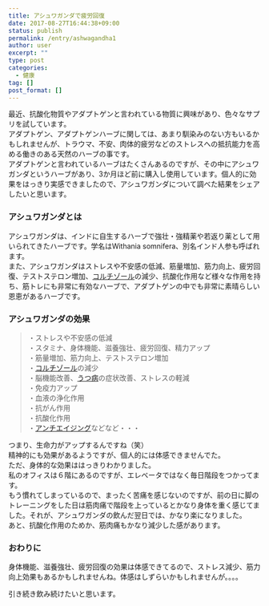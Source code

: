 ```yaml
---
title: アシュワガンダで疲労回復
date: 2017-08-27T16:44:38+09:00
status: publish
permalink: /entry/ashwagandha1
author: user
excerpt: ""
type: post
categories:
  - 健康
tag: []
post_format: []
---
```


最近、抗酸化物質やアダプトゲンと言われている物質に興味があり、色々なサプリを試しています。  
アダプトゲン、アダプトゲンハーブに関しては、あまり馴染みのない方もいるかもしれませんが、トラウマ、不安、肉体的疲労などのストレスへの抵抗能力を高める働きのある天然のハーブの事です。  
アダプトゲンと言われているハーブはたくさんあるのですが、その中にアシュワガンダというハーブがあり、3か月ほど前に購入し使用しています。個人的に効果をはっきり実感できましたので、アシュワガンダについて調べた結果をシェアしたいと思います。

### アシュワガンダとは

アシュワガンダは、インドに自生するハーブで強壮・強精薬や若返り薬として用いられてきたハーブです。学名はWithania somnifera、別名インド人参も呼ばれます。  
また、アシュワガンダはストレスや不安感の低減、筋量増加、筋力向上、疲労回復、テストステロン増加、[コルチゾール](http://d.hatena.ne.jp/keyword/%A5%B3%A5%EB%A5%C1%A5%BE%A1%BC%A5%EB)の減少、抗酸化作用など様々な作用を持ち、筋トレにも非常に有効なハーブで、アダプトゲンの中でも非常に素晴らしい恩恵があるハーブです。

### アシュワガンダの効果

> ・ストレスや不安感の低減  
> ・スタミナ、身体機能、滋養強壮、疲労回復、精力アップ  
> ・筋量増加、筋力向上、テストステロン増加  
> ・[コルチゾール](http://d.hatena.ne.jp/keyword/%A5%B3%A5%EB%A5%C1%A5%BE%A1%BC%A5%EB)の減少  
> ・脳機能改善、[うつ病](http://d.hatena.ne.jp/keyword/%A4%A6%A4%C4%C9%C2)の症状改善、ストレスの軽減  
> ・免疫力アップ  
> ・血液の浄化作用  
> ・抗がん作用  
> ・抗酸化作用  
> ・[アンチエイジング](http://d.hatena.ne.jp/keyword/%A5%A2%A5%F3%A5%C1%A5%A8%A5%A4%A5%B8%A5%F3%A5%B0)などなど・・・

つまり、生命力がアップするんですね（笑）  
精神的にも効果があるようですが、個人的には体感できませんでた。  
ただ、身体的な効果ははっきりわかりました。  
私のオフィスは６階にあるのですが、エレベータではなく毎日階段をつかってます。  
もう慣れてしまっているので、まったく苦痛を感じないのですが、前の日に脚のトレーニングをした日は筋肉痛で階段を上っているとかなり身体を重く感じてました。それが、アシュワガンダの飲んだ翌日では、かなり楽になりました。  
あと、抗酸化作用のためか、筋肉痛もかなり減少した感があります。

### おわりに

身体機能、滋養強壮、疲労回復の効果は体感できてるので、ストレス減少、筋力向上効果もあるかもしれませんね。体感はしずらいかもしれませんが。。。。

引き続き飲み続けたいと思います。
